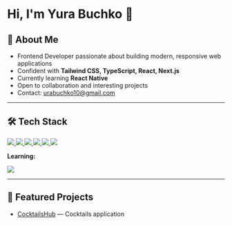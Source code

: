 # Hi, I'm Yura Buchko 👋  

## 🚀 About Me  
- Frontend Developer passionate about building modern, responsive web applications  
- Confident with **Tailwind CSS, TypeScript, React, Next.js**  
- Currently learning **React Native**  
- Open to collaboration and interesting projects  
- Contact: [urabuchko10@gmail.com](mailto:urabuchko10@gmail.com)  

---

## 🛠 Tech Stack  

<p align="left">
  <a href="https://react.dev/" target="_blank">
    <img src="https://img.shields.io/badge/React-20232A?style=for-the-badge&logo=react&logoColor=61DAFB"/>
  </a>
  <a href="https://nextjs.org/" target="_blank">
    <img src="https://img.shields.io/badge/Next.js-000000?style=for-the-badge&logo=nextdotjs&logoColor=white"/>
  </a>
  <a href="https://tailwindcss.com/" target="_blank">
    <img src="https://img.shields.io/badge/Tailwind_CSS-38B2AC?style=for-the-badge&logo=tailwindcss&logoColor=white"/>
  </a>
  <a href="https://www.typescriptlang.org/" target="_blank">
    <img src="https://img.shields.io/badge/TypeScript-007ACC?style=for-the-badge&logo=typescript&logoColor=white"/>
  </a>
  <a href="https://redux.js.org/" target="_blank">
    <img src="https://img.shields.io/badge/Redux-593D88?style=for-the-badge&logo=redux&logoColor=white"/>
  </a>
  <a href="https://docs.pmnd.rs/zustand/getting-started/introduction" target="_blank">
    <img src="https://img.shields.io/badge/Zustand-20232A?style=for-the-badge&logo=react&logoColor=white"/>
  </a>
</p>

**Learning:**  

<p align="left">
  <a href="https://reactnative.dev/" target="_blank">
    <img src="https://img.shields.io/badge/React_Native-20232A?style=for-the-badge&logo=react&logoColor=61DAFB"/>
  </a>
</p>

---

## 📌 Featured Projects  
- [CocktailsHub](https://github.com/yuri1901/CocktailsHub) — Cocktails application  
